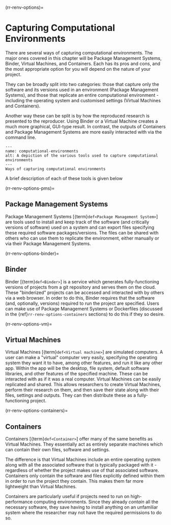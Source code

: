 (rr-renv-options)=
# Capturing Computational Environments

There are several ways of capturing computational environments.
The major ones covered in this chapter will be Package Management Systems, Binder, Virtual Machines, and Containers.
Each has its pros and cons, and the most appropriate option for you will depend on the nature of your project.

They can be broadly split into two categories: those that capture only the software and its versions used in an environment (Package Management Systems), and those that replicate an entire computational environment - including the operating system and customised settings (Virtual Machines and Containers).

Another way these can be split is by how the reproduced research is presented to the reproducer.
Using Binder or a Virtual Machine creates a much more graphical, GUI-type result.
In contrast, the outputs of Containers and Package Management Systems are more easily interacted with via the command line.

```{figure} ../../figures/computational-environments.jpg
---
name: computational-environments
alt: A depiction of the various tools used to capture computational environments
---
Ways of capturing computational environments
```

A brief description of each of these tools is given below


(rr-renv-options-pms)=
## Package Management Systems

Package Management Systems [{term}`def<Package Management System>`] are tools used to install and keep track of the software (and critically versions of software) used on a system and can export files specifying these required software packages/versions.
The files can be shared with others who can use them to replicate the environment, either manually or via their Package Management Systems.


(rr-renv-options-binder)=
## Binder

Binder [{term}`def<Binder>`] is a service which generates fully-functioning versions of projects from a git repository and serves them on the cloud.
These "binderized" projects can be accessed and interacted with by others via a web browser.
In order to do this, Binder requires that the software (and, optionally, versions) required to run the project are specified.
Users can make use of Package Management Systems or Dockerfiles (discussed in the {ref}`rr-renv-options-containers` sections) to do this if they so desire.


(rr-renv-options-vm)=
## Virtual Machines

Virtual Machines [{term}`def<Virtual machine>`] are simulated computers.
A user can make a "virtual" computer very easily, specifying the operating system they want it to have, among other features, and run it like any other app.
Within the app will be the desktop, file system, default software libraries, and other features of the specified machine.
These can be interacted with as if it was a real computer.
Virtual Machines can be easily replicated and shared.
This allows researchers to create Virtual Machines, perform their research on them, and then save their state along with their files, settings and outputs.
They can then distribute these as a fully-functioning project.


(rr-renv-options-containers)=
## Containers

Containers [{term}`def<Container>`] offer many of the same benefits as Virtual Machines.
They essentially act as entirely separate machines which can contain their own files, software and settings.

The difference is that Virtual Machines include an entire operating system along with all the associated software that is typically packaged with it - regardless of whether the project makes use of that associated software.
Containers only contain the software and files explicitly defined within them in order to run the project they contain.
This makes them far more lightweight than Virtual Machines.

Containers are particularly useful if projects need to run on high-performance computing environments.
Since they already _contain_ all the necessary software, they save having to install anything on an unfamiliar system where the researcher may not have the required permissions to do so.

